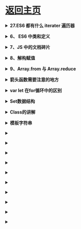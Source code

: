 # [返回主页](../../README.md)

<b><details><summary>27.ES6 都有什么 iterater 遍历器</summary></b>

</details>

<b><details><summary>6、 ES6 中类和定义</summary></b>

</details>

<b><details><summary>7、JS 中的文档碎片</summary></b>

</details>

<b><details><summary>8、解构赋值</summary></b>

</details>

<b><details><summary>9、Array.from 与 Array.reduce</summary></b>

</details>

<b><details><summary>箭头函数需要注意的地方</summary></b>

```
箭头函数有几个使用注意点。
（1）函数体内的this对象，就是定义时所在的对象，而不是使用时所在的对象。
（2）不可以当作构造函数，也就是说，不可以使用new命令，否则会抛出一个错误。
（3）不可以使用arguments对象，该对象在函数体内不存在。如果要用，可以用 rest 参数代替。
（4）不可以使用yield命令，因此箭头函数不能用作 Generator 函数。

```
上面四点中，第一点尤其值得注意。this对象的指向是可变的，但是在箭头函数中，它是固定的。

```js
function foo() {
  setTimeout(() => {
    console.log('id:', this.id);
  }, 100);
}

var id = 21;

foo.call({ id: 42 });
// id: 42
```
[参考地址](https://www.jianshu.com/p/bc28e4f67ef9)

</details>

<b><details><summary>var let 在for循环中的区别</summary></b>

[参考](https://blog.csdn.net/zoelinjf/article/details/79618688)

</details>

<b><details><summary>Set数据结构</summary></b>

* es6方法,Set本身是一个构造函数，它类似于数组，但是成员值都是唯一的。

```js
const set = new Set([1,2,3,4,4])
console.log([...set] )// [1,2,3,4]
console.log(Array.from(new Set([2,3,3,5,6]))); //[2,3,5,6]
```
</details>

<b><details><summary>Class的讲解</summary></b>

* class语法相对原型、构造函数、继承更接近传统语法，它的写法能够让对象原型的写法更加清晰、面向对象编程的语法更加通俗
这是class的具体用法。

[参考](https://www.cnblogs.com/fengxiongZz/p/8191503.html)

</details>

<b><details><summary>模板字符串</summary></b>

* 就是这种形式${varible},在以往的时候我们在连接字符串和变量的时候需要使用这种方式'string' + varible + 'string'但是有了模版语言后我们可以使用string${varible}string这种进行连接。基本用途有如下：

1、基本的字符串格式化，将表达式嵌入字符串中进行拼接，用${}来界定。

```js
//es5 
var name = 'lux';
console.log('hello' + name);
//es6
const name = 'lux';
console.log(`hello ${name}`); //hello lux
```
2、在ES5时我们通过反斜杠(\)来做多行字符串或者字符串一行行拼接，ES6反引号(``)直接搞定。
```js
//ES5
var template = "hello \
world";
console.log(template); //hello world

//ES6
const template = `hello
world`;
console.log(template); //hello 空行 world
```

</details>

<b><details><summary></summary></b>

</details>

<b><details><summary></summary></b>

</details>

<b><details><summary></summary></b>

</details>

<b><details><summary></summary></b>

</details>

<b><details><summary></summary></b>

</details>

<b><details><summary></summary></b>

</details>

<b><details><summary></summary></b>

</details>

<b><details><summary></summary></b>

</details>

<b><details><summary></summary></b>

</details>

<b><details><summary></summary></b>

</details>
